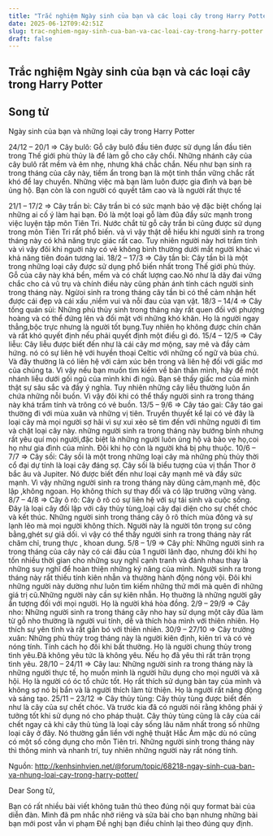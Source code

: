 ```yaml
---
title: "Trắc nghiệm Ngày sinh của bạn và các loại cây trong Harry Potter"
date: 2025-06-12T09:42:51Z
slug: trac-nghiem-ngay-sinh-cua-ban-va-cac-loai-cay-trong-harry-potter
draft: false
---
```


## Trắc nghiệm Ngày sinh của bạn và các loại cây trong Harry Potter

## Song tử

Ngày sinh của bạn và những loại cây trong Harry Potter​

24/12 – 20/1 => Cây bulô: Gỗ cây bulô đầu tiên được sử dụng lần đầu tiên trong Thế giới phù thủy là để làm gỗ cho cây chổi. Những nhánh cây của cây bulô rất mềm và êm nhẹ, nhưng khá chắc chắn. Nếu như bạn sinh ra trong tháng của cây này, tiềm ẩn trong bạn là một tinh thần vững chắc rất khó để lay chuyển. Những việc mà bạn làm luôn được gia đình và bạn bè ủng hộ. Bạn còn là con người có quyết tâm cao và là người rất thực tế 


21/1 – 17/2 => Cây trần bì: Cây trần bì có sức mạnh bảo vệ đặc biệt chống lại những ai cố ý làm hại bạn. Đó là một loại gỗ làm đũa đầy sức mạnh trong việc luyện tập môn Tiên Tri. Nước chắt từ gỗ cây trần bì cũng được sử dụng trong môn Tiên Tri rất phổ biến. và vì vậy thật dễ hiểu khi người sinh ra trong tháng này có khả năng trực giác rất cao. Tuy nhiên người này hơi trầm tính và vì vậy đôi khi nguời này có vẻ không bình thường dưới mắt người khác vì khả năng tiên đoán tương lai. 
18/2 – 17/3 => Cây tần bì: Cây tần bì là một trong những loại cây được sử dụng phổ biến nhất trong Thế giới phù thủy. Gỗ của cây này khá bền, mềm và có chất lượng cao.Nó như là dây đai vững chắc cho cả vũ trụ và chính điều này cũng phản ánh tính cách người sinh trong tháng này. Ngừoi sinh ra trong tháng cây tần bì có thể cảm nhận hết được cái đẹp và cái xấu ,niềm vui và nỗi đau của vạn vật. 
18/3 – 14/4 => Cây tống quán sủi: Những phù thủy sinh trong tháng này rất quen đối với phượng hoàng và có thể đứng lên và đối mặt với những khó khăn. Họ là người ngay thẳng,bộc trực nhưng là người tốt bụng.Tuy nhiên họ không được chín chăn và rất khó quyết định nếu phải quyết định một điều gì đó. 
15/4 – 12/5 => Cây liễu: Cây liễu được biết đến như là cái cây mơ mộng, say mê và đầy cảm hứng. nó có sự liên hệ với huyền thoại Celtic với những cố ngữ và bùa chú. Và đây thường là có liên hệ với cảm xúc bên trong và liên hệ đối với giấc mơ của chúng ta. Vì vậy nếu bạn muốn tìm kiếm về bản thân mình, hãy để một nhánh liễu dưới gối ngủ của mình khi đi ngủ. Bạn sẽ thấy giấc mơ của mình thật sự sâu sắc và đầy ý nghĩa. Tuy nhiên những cây liễu thường luôn ẩn chứa những nỗi buồn. Vì vậy đôi khi có thể thấy người sinh ra trong tháng này khá trầm tính và trông có vẻ buồn. 
13/5 – 9/6 => Cây táo gai: Cây táo gai thường đi với mùa xuân và những vị tiên. Truyền thuyết kể lại có vẻ đây là loại cây mà mọi người sợ hãi vì sự xui xẻo sẽ tìm đến với những người đi tìm và chặt loại cây này. những người sinh ra trong tháng này bướng bỉnh nhưng rất yêu quí mọi người,đặc biệt là những người luôn ủng hộ và bảo vẹ họ,coi họ như gia đình của mình. Đôi khi họ còn là người khá bị phụ thuộc. 
10/6 – 7/7 => Cây sồi: Cây sồi là một trong những loại cây mà những phù thủy thời cổ đại dự tính là loại cây đáng sợ. Cây sồi là biểu tượng của vị thần Thor ở bắc âu và Jupiter. Nó được biết đến như loại cây mạnh mẽ và đầy sức mạnh. Vì vậy những người sinh ra trong tháng này dũng cảm,mạnh mẽ, độc lập ,không ngoan. Họ không thích sự thay đổi và có lập trường vững vàng. 
8/7 – 4/8 => Cây ô rô: Cây ô rô có sự liên hệ với sự tái sinh và cuộc sống. Đây là loại cây đối lập với cây thủy tùng,loại cây đại diện cho sự chết chóc và kết thúc. Những người sinh trong tháng cây ô rô thích mùa đông và sự lạnh lẽo mà mọi người không thích. Người này là người tôn trọng sư công bằng,ghét sự giả dối. vì vậy có thể thấy người sinh ra trong tháng này rất chăm chỉ, trung thực , khoan dung. 
5/8 – 1/9 => Cây phỉ: Những người sinh ra trong tháng của cây này có cái đầu của 1 người lãnh đạo, nhưng đôi khi họ tốn nhiều thời gian cho những suy nghĩ cạnh tranh và đánh nhau thay là những suy nghĩ để hoàn thiện những ký năng của mình. Người sinh ra trong tháng này rất thiếu tính kiên nhẫn và thường hành động nóng vội. Đôi khi những người này dường như luôn tìm kiếm những thứ mới mà quên đi những giá trị cũ.Những người này cần sự kiên nhẫn. Họ thuờng là những người gây ấn tượng đối với mọi người. Họ là người khá hòa đồng. 
2/9 – 29/9 => Cây nho: Những người sinh ra trong tháng cây nho hay sử dụng một cây đũa làm từ gỗ nho thường là người vui tính, dễ và thích hòa mình với thiên nhiên. Họ thích sự yên tĩnh và rất gắn bó với thiên nhiên. 
30/9 – 27/10 => Cây trường xuân: Những phù thủy trog tháng này là người kiên định, kiên trì và có vẻ nóng tính. Tính cách họ đôi khi bất thường. Họ là người chung thủy trong tình yêu.Đã không yêu tức là không yêu. Nếu họ đã yêu thì rất trân trọng tình yêu. 
28/10 – 24/11 => Cây lau: Những người sinh ra trong tháng này là những người thực tế, họ muốn mình là người hữu dụng cho mọi người và xã hội. Họ là người có óc tổ chức tốt. Họ rất thích sử dụng bàn tay của mình và không sợ nó bị bẩn và là người thích làm từ thiện. Họ là người rất năng động và sáng tạo. 
25/11 – 23/12 => Cây thủy tùng: Cây thủy tùng được biết đến như là cây của sự chết chóc. Và trước kia đã có người nói rằng không phải ý tưởng tốt khi sử dụng nó cho pháp thuật. Cây thủy tùng cũng là cây của cái chết ngay cả khi cây thủ tùng là loại cây sống lâu năm nhất trong số những loại cây ở đây. Nó thường gắn liền với nghệ thuật Hắc Ám mặc dù nó cũng có một số công dụng cho môn Tiên tri. Những người sinh trong tháng này thì thông minh và nhanh trí, tuy nhiên những người này rất nóng tính. 


Nguồn: http://kenhsinhvien.net/@forum/topic/68218-ngay-sinh-cua-ban-va-nhung-loai-cay-trong-harry-potter/


Dear Song tử,

Bạn có rất  nhiều bài viết không tuân thủ theo đúng nội quy format bài của diễn đàn.  Mình đã pm nhắc nhở riêng và sửa bài cho bạn nhưng những bài bạn mới post vẫn  vi phạm
Đề nghị bạn điều chỉnh lại theo đúng quy định.